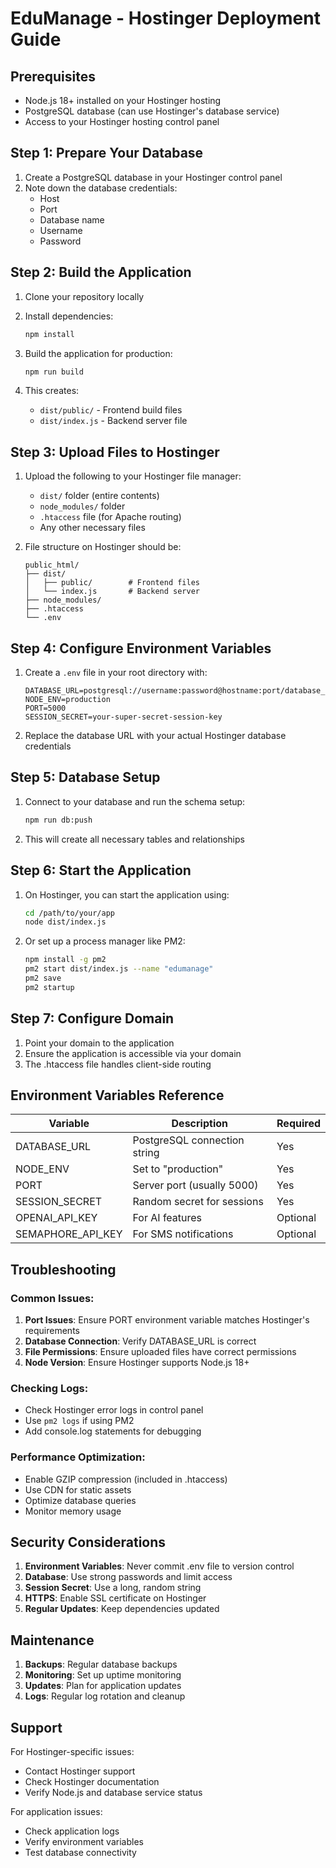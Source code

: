 # EduManage - Hostinger Deployment Guide

## Prerequisites

- Node.js 18+ installed on your Hostinger hosting
- PostgreSQL database (can use Hostinger's database service)
- Access to your Hostinger hosting control panel

## Step 1: Prepare Your Database

1. Create a PostgreSQL database in your Hostinger control panel
2. Note down the database credentials:
   - Host
   - Port
   - Database name
   - Username
   - Password

## Step 2: Build the Application

1. Clone your repository locally
2. Install dependencies:
   ```bash
   npm install
   ```

3. Build the application for production:
   ```bash
   npm run build
   ```

4. This creates:
   - `dist/public/` - Frontend build files
   - `dist/index.js` - Backend server file

## Step 3: Upload Files to Hostinger

1. Upload the following to your Hostinger file manager:
   - `dist/` folder (entire contents)
   - `node_modules/` folder
   - `.htaccess` file (for Apache routing)
   - Any other necessary files

2. File structure on Hostinger should be:
   ```
   public_html/
   ├── dist/
   │   ├── public/        # Frontend files
   │   └── index.js       # Backend server
   ├── node_modules/
   ├── .htaccess
   └── .env
   ```

## Step 4: Configure Environment Variables

1. Create a `.env` file in your root directory with:
   ```
   DATABASE_URL=postgresql://username:password@hostname:port/database_name
   NODE_ENV=production
   PORT=5000
   SESSION_SECRET=your-super-secret-session-key
   ```

2. Replace the database URL with your actual Hostinger database credentials

## Step 5: Database Setup

1. Connect to your database and run the schema setup:
   ```bash
   npm run db:push
   ```

2. This will create all necessary tables and relationships

## Step 6: Start the Application

1. On Hostinger, you can start the application using:
   ```bash
   cd /path/to/your/app
   node dist/index.js
   ```

2. Or set up a process manager like PM2:
   ```bash
   npm install -g pm2
   pm2 start dist/index.js --name "edumanage"
   pm2 save
   pm2 startup
   ```

## Step 7: Configure Domain

1. Point your domain to the application
2. Ensure the application is accessible via your domain
3. The .htaccess file handles client-side routing

## Environment Variables Reference

| Variable | Description | Required |
|----------|-------------|----------|
| DATABASE_URL | PostgreSQL connection string | Yes |
| NODE_ENV | Set to "production" | Yes |
| PORT | Server port (usually 5000) | Yes |
| SESSION_SECRET | Random secret for sessions | Yes |
| OPENAI_API_KEY | For AI features | Optional |
| SEMAPHORE_API_KEY | For SMS notifications | Optional |

## Troubleshooting

### Common Issues:

1. **Port Issues**: Ensure PORT environment variable matches Hostinger's requirements
2. **Database Connection**: Verify DATABASE_URL is correct
3. **File Permissions**: Ensure uploaded files have correct permissions
4. **Node Version**: Ensure Hostinger supports Node.js 18+

### Checking Logs:

- Check Hostinger error logs in control panel
- Use `pm2 logs` if using PM2
- Add console.log statements for debugging

### Performance Optimization:

- Enable GZIP compression (included in .htaccess)
- Use CDN for static assets
- Optimize database queries
- Monitor memory usage

## Security Considerations

1. **Environment Variables**: Never commit .env file to version control
2. **Database**: Use strong passwords and limit access
3. **Session Secret**: Use a long, random string
4. **HTTPS**: Enable SSL certificate on Hostinger
5. **Regular Updates**: Keep dependencies updated

## Maintenance

1. **Backups**: Regular database backups
2. **Monitoring**: Set up uptime monitoring
3. **Updates**: Plan for application updates
4. **Logs**: Regular log rotation and cleanup

## Support

For Hostinger-specific issues:
- Contact Hostinger support
- Check Hostinger documentation
- Verify Node.js and database service status

For application issues:
- Check application logs
- Verify environment variables
- Test database connectivity